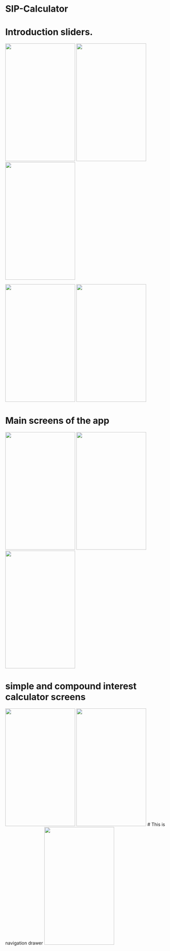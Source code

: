 # SIP-Calculator

# Introduction sliders.

<image src="images/welcome1.png" width="220" height="370"> <image src="images/welcome2.png" width="220" height="370"> <image src="images/welcome3.png" width="220" height="370">

<image src="images/welcome4.png" width="220" height="370"> <image src="images/welcome5.png" width="220" height="370">


# Main screens of the app

<image src="images/sip1.png" width="220" height="370">
<image src="images/sip2.png" width="220" height="370">
<image src="images/sip3.png" width="220" height="370">

# simple and compound interest calculator screens

<image src="images/simple.png" width="220" height="370">
<image src="images/compound.png" width="220" height="370">
# This is navigation drawer

<image src="images/navigation.png" width="220" height="370">
